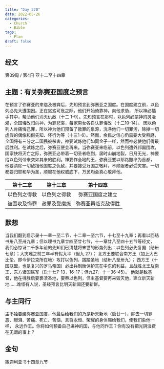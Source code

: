 ```yaml
---
title: "Day 270"
date: 2022-05-26
categories:
  - Church
  - Bible
tags:
  - Plan
draft: false
---
```


## 经文
第39周 / 第4日 亚十二至十四章

## 主题：有关弥赛亚国度之预言
在预言了弥赛亚的来临及被弃后，先知预言到弥赛亚之国度。在国度建立前，以色列必先大遭围困。正在岌岌可危之际，他们开始倚靠神，向他求助，
所以神必插手其中，帮助他们消灭仇敌（十二  1-9）。先知预言在那时，以色列必蒙神的灵浇灌，全国悔改归向神，为罪悲哀，每家男女各自认罪悔改（十二10-14）。
因以色列人肯痛悔己罪，所以神为他们预备了赦罪的泉源，洗净他们一切罪污，除掉一切虚假的偶像和假先知、坏行为等（十三1-6）。然而，余民之信心仍需要大受煎磨，
全国将有三分之二国民被杀害，神要试炼他们如同金子一样，然而神必使他们得最后胜利。在试炼之后，弥赛亚便会再来。当弥赛亚来临前，以色列遭外邦国围攻，
国家快将灭亡之际，弥赛亚必带着一切圣者临到，届时山崩地裂，日月无光，神要给以色列带来突如其来的胜利。神要作全地的王，弥赛亚要以耶路撒冷为首都，
他要清除一切敌挡他国度之仇敌，并要接受万国之敬拜，不顺服者必受灾害。一切都要归耶和华为圣，顺服在他权威底下，万民均会真心敬拜他。

|   第十二章   |    第十三章    |    第十四章     |
|:--------:|:----------:|:-----------:|
|  以色列之得救  |   以色列之得救   |  弥赛亚国度之建立   |
|  被围攻及悔罪  |   赦罪及受磨炼   |  弥赛亚再临克敌得胜  |

## 默想
当我们翻到启示录十一章一至二节，十二章一至六节，十七至十九章；再看以西结书卅八至卅九章；但以理书九章廿四至廿七节，十一章廿八至四十五节等经文，
我们必惊讶二千多年前的先知们已清楚将末世的形势列出：以色列必先复国（结卅七章）；大灾难之前三年半有假太平（但九  27）；
北方王要联合南方王（加上大巴比伦，即今伊拉克所在地）攻打以色列，践踏圣地（结卅八至卅九）；
西方王（十国联盟，也是复兴的罗马帝国）必出兵制衡保护其在中东的利益，且战胜北王及南王、东方诸国联军（启十七7-13，16-17；但九27，十一36-45）。
他就是敌基督，他在得胜后要亵渎圣地，要吞以色列，但主基督要再来毁灭他，建立新天新地……难怪有人说，圣经预言比明天新闻还要新鲜。

## 与主同行
主不独要建弥赛亚国度，他最后给我们的乃是新天新地（启廿一），除去一切罪恶、眼泪、苦痛、死亡、苦恼，且将永恒、荣耀的身体赐给我们，使我们象他一样，
永远作王。你将如何预备自己进神的国，与他同作王？你有没有把光阴浪费在无谓的事上？

## 金句
撒迦利亚书十四章九节

[comment]: <> (## 附录)

